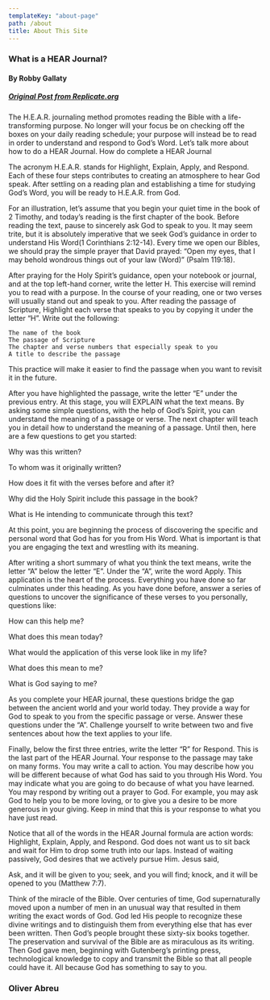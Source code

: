 ```yaml
---
templateKey: "about-page"
path: /about
title: About This Site
---
```


### What is a HEAR Journal?

#### By Robby Gallaty

##### [Original Post from Replicate.org](https://replicate.org/what-is-a-hear-journal/)

The H.E.A.R. journaling method promotes reading the Bible with a life-transforming purpose. No longer will your focus be on checking off the boxes on your daily reading schedule; your purpose will instead be to read in order to understand and respond to God’s Word. Let’s talk more about how to do a HEAR Journal.
How do complete a HEAR Journal

The acronym H.E.A.R. stands for Highlight, Explain, Apply, and Respond. Each of these four steps contributes to creating an atmosphere to hear God speak. After settling on a reading plan and establishing a time for studying God’s Word, you will be ready to H.E.A.R. from God.

For an illustration, let’s assume that you begin your quiet time in the book of 2 Timothy, and today’s reading is the first chapter of the book. Before reading the text, pause to sincerely ask God to speak to you. It may seem trite, but it is absolutely imperative that we seek God’s guidance in order to understand His Word(1 Corinthians 2:12-14). Every time we open our Bibles, we should pray the simple prayer that David prayed: “Open my eyes, that I may behold wondrous things out of your law (Word)” (Psalm 119:18).

After praying for the Holy Spirit’s guidance, open your notebook or journal, and at the top left-hand corner, write the letter H. This exercise will remind you to read with a purpose. In the course of your reading, one or two verses will usually stand out and speak to you. After reading the passage of Scripture, Highlight each verse that speaks to you by copying it under the letter “H”. Write out the following:

    The name of the book
    The passage of Scripture
    The chapter and verse numbers that especially speak to you
    A title to describe the passage

This practice will make it easier to find the passage when you want to revisit it in the future.

After you have highlighted the passage, write the letter “E” under the previous entry. At this stage, you will EXPLAIN what the text means. By asking some simple questions, with the help of God’s Spirit, you can understand the meaning of a passage or verse. The next chapter will teach you in detail how to understand the meaning of a passage. Until then, here are a few questions to get you started:

Why was this written?

To whom was it originally written?

How does it fit with the verses before and after it?

Why did the Holy Spirit include this passage in the book?

What is He intending to communicate through this text?

At this point, you are beginning the process of discovering the specific and personal word that God has for you from His Word. What is important is that you are engaging the text and wrestling with its meaning.

After writing a short summary of what you think the text means, write the letter “A” below the letter “E”. Under the “A”, write the word Apply. This application is the heart of the process. Everything you have done so far culminates under this heading. As you have done before, answer a series of questions to uncover the significance of these verses to you personally, questions like:

How can this help me?

What does this mean today?

What would the application of this verse look like in my life?

What does this mean to me?

What is God saying to me?

As you complete your HEAR journal, these questions bridge the gap between the ancient world and your world today. They provide a way for God to speak to you from the specific passage or verse. Answer these questions under the “A”. Challenge yourself to write between two and five sentences about how the text applies to your life.

Finally, below the first three entries, write the letter “R” for Respond. This is the last part of the HEAR Journal. Your response to the passage may take on many forms. You may write a call to action. You may describe how you will be different because of what God has said to you through His Word. You may indicate what you are going to do because of what you have learned. You may respond by writing out a prayer to God. For example, you may ask God to help you to be more loving, or to give you a desire to be more generous in your giving. Keep in mind that this is your response to what you have just read.

Notice that all of the words in the HEAR Journal formula are action words: Highlight, Explain, Apply, and Respond. God does not want us to sit back and wait for Him to drop some truth into our laps. Instead of waiting passively, God desires that we actively pursue Him. Jesus said,

Ask, and it will be given to you; seek, and you will find; knock, and it will be opened to you (Matthew 7:7).

Think of the miracle of the Bible. Over centuries of time, God supernaturally moved upon a number of men in an unusual way that resulted in them writing the exact words of God. God led His people to recognize these divine writings and to distinguish them from everything else that has ever been written. Then God’s people brought these sixty-six books together. The preservation and survival of the Bible are as miraculous as its writing. Then God gave men, beginning with Gutenberg’s printing press, technological knowledge to copy and transmit the Bible so that all people could have it. All because God has something to say to you.

### Oliver Abreu
